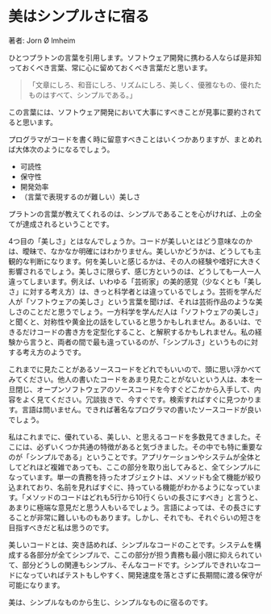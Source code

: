 美はシンプルさに宿る
====

著者: Jorn Ø	lmheim

ひとつプラトンの言葉を引用します。ソフトウェア開発に携わる人ならば是非知っておくべき言葉、常に心に留めておくべき言葉だと思います。

> 「文章にしろ、和音にしろ、リズムにしろ、美しく、優雅なもの、優れたものはすべて、シンプルである。」

この言葉には、ソフトウェア開発において大事にすべきことが見事に要約されてると思います。

プログラマがコードを書く時に留意すべきことはいくつかありますが、まとめれば大体次のようになるでしょう。

* 可読性
* 保守性
* 開発効率
* （言葉で表現するのが難しい）美しさ

プラトンの言葉が教えてくれるのは、シンプルであることを心がければ、上の全てが達成されるということです。

4つ目の「美しさ」とはなんでしょうか。コードが美しいとはどう意味なのかは、曖昧で、なかなか明確にはわかりません。美しいかどうかは、どうしても主観的な判断になります。何を美しいと感じるかは、その人の経験や嗜好に大きく影響されるでしょう。美しさに限らず、感じ方というのは、どうしても一人一人違ってしまいます。例えば、いわゆる「芸術家」の美的感覚（少なくとも「美しさ」に対する考え方）は、きっと科学者とは違っているでしょう。芸術を学んだ人が「ソフトウェアの美しさ」という言葉を聞けば、それは芸術作品のような美しさのことだと思うでしょう。一方科学を学んだ人は「ソフトウェアの美しさ」と聞くと、対称性や黄金比の話をしていると思うかもしれません。あるいは、できるだけコードの書き方を定型化すること、と解釈するかもしれません。私の経験から言うと、両者の間で最も違っているのが、「シンプルさ」というものに対する考え方のようです。

これまでに見たことがあるソースコードをどれでもいいので、頭に思い浮かべてみてください。他人の書いたコードをあまり見たことがないという人は、本を一旦閉じ、オープンソフトウェアのソースコードを今すぐどこかから入手して、内容をよく見てください。冗談抜きで、今すぐです。検索すればすぐに見つかります。言語は問いません。できれば著名なプログラマの書いたソースコードが良いでしょう。

私はこれまでに、優れている、美しい、と思えるコードを多数見てきました。そこには、必ずいくつか共通の特徴があると気づきました。その中でも特に重要なのが「シンプルである」ということです。アプリケーションやシステムが全体としてどれほど複雑であっても、ここの部分を取り出してみると、全てシンプルになっています。単一の責務を持ったオブジェクトは、メソッドも全て機能が絞り込まれており、名前を見ればすぐに、持っている機能がわかるようになっています。「メソッドのコードはどれも5行から10行くらいの長さにすべき」と言うと、あまりに極端な意見だと思う人もいるでしょう。言語によっては、その長さにすることが非常に難しいものもあります。しかし、それでも、それぐらいの短さを目指すべきだと私は思うのです。

美しいコードとは、突き詰めれば、シンプルなコードのことです。システムを構成する各部分が全てシンプルで、ここの部分が担う責務も最小限に抑えられていて、部分どうしの関連もシンプル、そんなコードです。シンプルできれいなコードになっていればテストもしやすく、開発速度を落とさずに長期間に渡る保守が可能になります。

美は、シンプルなものから生じ、シンプルなものに宿るのです。
